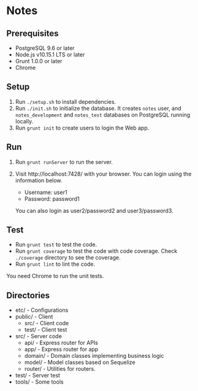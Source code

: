 # Notes

## Prerequisites

* PostgreSQL 9.6 or later
* Node.js v10.15.1 LTS or later
* Grunt 1.0.0 or later
* Chrome


## Setup

1. Run `./setup.sh` to install dependencies.
2. Run `./init.sh` to initialize the database. It creates `notes` user, and `notes_development` and `notes_test` databases on PostgreSQL running locally.
3. Run `grunt init` to create users to login the Web app.


## Run

1. Run `grunt runServer` to run the server.
2. Visit http://localhost:7428/ with your browser. You can login using the information below.

    * Username: user1
    * Password: password1

    You can also login as user2/password2 and user3/password3.


## Test

* Run `grunt test` to test the code.
* Run `grunt coverage` to test the code with code coverage. Check `./coverage` directory to see the coverage.
* Run `grunt lint` to lint the code.

You need Chrome to run the unit tests.


## Directories

* etc/ - Configurations
* public/ - Client
    * src/ - Client code
    * test/ - Client test
* src/ - Server code
    * api/ - Express router for APIs
    * app/ - Express router for app
    * domain/ - Domain classes implementing business logic
    * model/ - Model classes based on Sequelize
    * router/ - Utilities for routers.
* test/ - Server test
* tools/ - Some tools
